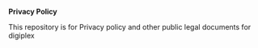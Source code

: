 **Privacy Policy**

This repository is for Privacy policy and other public legal documents for digiplex
